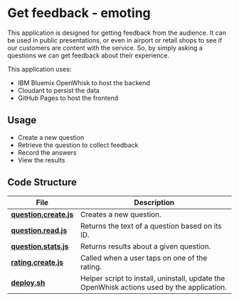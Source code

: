 # Get feedback - emoting

This application is designed for getting feedback from the audience. It can be used in public presentations, or even in airport or retail shops to see if our customers are content  with the service. So, by simply asking a questions we can get feedback about their experience. 
 
This application uses:
* IBM Bluemix OpenWhisk to host the backend
* Cloudant to persist the data
* GitHub Pages to host the frontend



## Usage

* Create a new question
* Retrieve the question to collect feedback
* Record the answers
* View the results 


## Code Structure

| File | Description |
| ---- | ----------- |
|[**question.create.js**](actions/question.create.js)| Creates a new question. |
|[**question.read.js**](actions/question.read.js)| Returns the text of a question based on its ID. |
|[**question.stats.js**](actions/question.stats.js)| Returns results about a given question. |
|[**rating.create.js**](actions/rating.create.js)| Called when a user taps on one of the rating. |
|[**deploy.sh**](deploy.sh)|Helper script to install, uninstall, update the OpenWhisk actions used by the application.|
